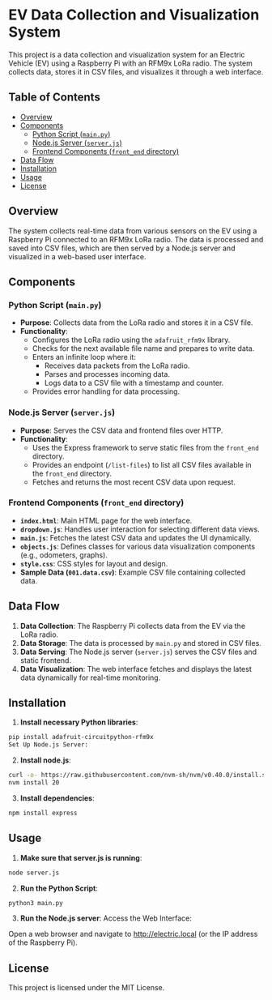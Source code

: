 # EV Data Collection and Visualization System

This project is a data collection and visualization system for an Electric Vehicle (EV) using a Raspberry Pi with an RFM9x LoRa radio. The system collects data, stores it in CSV files, and visualizes it through a web interface.

## Table of Contents

- [Overview](#overview)
- [Components](#components)
  - [Python Script (`main.py`)](#python-script-mainpy)
  - [Node.js Server (`server.js`)](#nodejs-server-serverjs)
  - [Frontend Components (`front_end` directory)](#frontend-components-front_end-directory)
- [Data Flow](#data-flow)
- [Installation](#installation)
- [Usage](#usage)
- [License](#license)

## Overview

The system collects real-time data from various sensors on the EV using a Raspberry Pi connected to an RFM9x LoRa radio. The data is processed and saved into CSV files, which are then served by a Node.js server and visualized in a web-based user interface.

## Components

### Python Script (`main.py`)

- **Purpose**: Collects data from the LoRa radio and stores it in a CSV file.
- **Functionality**:
  - Configures the LoRa radio using the `adafruit_rfm9x` library.
  - Checks for the next available file name and prepares to write data.
  - Enters an infinite loop where it:
    - Receives data packets from the LoRa radio.
    - Parses and processes incoming data.
    - Logs data to a CSV file with a timestamp and counter.
  - Provides error handling for data processing.

### Node.js Server (`server.js`)

- **Purpose**: Serves the CSV data and frontend files over HTTP.
- **Functionality**:
  - Uses the Express framework to serve static files from the `front_end` directory.
  - Provides an endpoint (`/list-files`) to list all CSV files available in the `front_end` directory.
  - Fetches and returns the most recent CSV data upon request.

### Frontend Components (`front_end` directory)

- **`index.html`**: Main HTML page for the web interface.
- **`dropdown.js`**: Handles user interaction for selecting different data views.
- **`main.js`**: Fetches the latest CSV data and updates the UI dynamically.
- **`objects.js`**: Defines classes for various data visualization components (e.g., odometers, graphs).
- **`style.css`**: CSS styles for layout and design.
- **Sample Data (`001.data.csv`)**: Example CSV file containing collected data.

## Data Flow

1. **Data Collection**: The Raspberry Pi collects data from the EV via the LoRa radio.
2. **Data Storage**: The data is processed by `main.py` and stored in CSV files.
3. **Data Serving**: The Node.js server (`server.js`) serves the CSV files and static frontend.
4. **Data Visualization**: The web interface fetches and displays the latest data dynamically for real-time monitoring.

## Installation

1. **Install necessary Python libraries**:
```bash
pip install adafruit-circuitpython-rfm9x
Set Up Node.js Server:
```

2. **Install node.js**:
```bash
curl -o- https://raw.githubusercontent.com/nvm-sh/nvm/v0.40.0/install.sh | bash
nvm install 20
```

3. **Install dependencies**:
```bash
npm install express
```

## Usage

1. **Make sure that server.js is running**:
```bash
node server.js
```

2. **Run the Python Script**:
```bash
python3 main.py
```

3. **Run the Node.js server**:
Access the Web Interface:

Open a web browser and navigate to http://electric.local (or the IP address of the Raspberry Pi).


## License
This project is licensed under the MIT License. 
